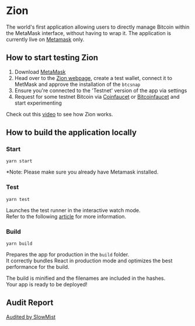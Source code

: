 # Zion

The world's first application allowing users to directly manage Bitcoin within the MetaMask interface, without having to wrap it.
The application is currently live on [Metamask](https://metamask.io/) only.

## How to start testing Zion

1. Download [MetaMask](https://metamask.io/)
2. Head over to the [Zion webpage](https://btc.justsnap.io), create a test wallet, connect it to MetMask and approve the installation of the `btcsnap`
3. Ensure you're connected to the 'Testnet' version of the app via settings
4. Request for some testnet Bitcoin via [Coinfaucet](https://coinfaucet.eu/en/btc-testnet/) or [Bitcoinfaucet](https://bitcoinfaucet.uo1.net/) and start experimenting

Check out this [video](https://youtu.be/pQwZRfHpXtI) to see how Zion works.

## How to build the application locally

### Start

```
yarn start
```

*Note: Please make sure you already have Metamask installed.

### Test

```
yarn test
```

Launches the test runner in the interactive watch mode.\
Refer to the following [article](https://facebook.github.io/create-react-app/docs/running-tests) for more information.

### Build

```
yarn build
```

Prepares the app for production in the `build` folder.\
It correctly bundles React in production mode and optimizes the best performance for the build.

The build is minified and the filenames are included in the hashes.\
Your app is ready to be deployed!


## Audit Report

[Audited by SlowMist](https://github.com/slowmist/Knowledge-Base/blob/master/open-report-V2/blockchain-application/SlowMist%20Audit%20Report%20-%20BTCSnap_en-us.pdf)
